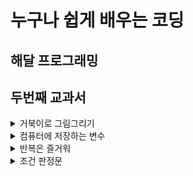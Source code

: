 # 누구나 쉽게 배우는 코딩

## 해달 프로그래밍
## 두번째 교과서


<details>
 <summary>거북이로 그림그리기</summary>


 ---

 > squareSpiral1.py  
 > 사각형을 반복해 그려 미로형태를 만듭니다  

 > squareSpiral2.py    
 > 숫자 하나 바꿔 계단 니선을 만듭니다  

 > circleSpiral1.py  
 > 나선형 원을 그려봅니다  

 > squareSpiral3.py    
 > 빨간색 계단 나선을 만듭니다  

 > squareSpiral4.py  
 > 화려한 계단 나선을 만듭니다  

 > colorCircleSpiral.py  
 > 화려한 나선형 원을 그려봅니다  

 > colorSpiral.py  
 > 응용 끝판왕  

</details>

<details>
 <summary>컴퓨터에 저장하는 변수</summary>


 ---

 ### 변수

 > thankYou.py  
 > 이름과 나이를 입력하고 원하는 문자열 출력해보자

 ### 파이썬 쉘 사용법(+변수)

 ### 구문 오류란?

 ### 파이썬 숫자  
   >정수, 부동 소수점
   >참, 거짓
   >복소수

 ### 파이썬 연산자
   >+, -, *, /, %
   >**
   >()

 > pizza.py  
 > 피자 주문하며 간단한 수학 문제 풀어보자

 ### 문자열

 > sayMeName.py  
 > 사용자 이름을 화면 가득히 채우기

 > spiralMyName.py  
 > 이름으로 나션형 모양 그리기

 ### 배열? 리스트?

 > colorSpiralInput.py  
 > colorSpiral.py에 입력창 추가

</details>

<details>
 <summary>반복은 즐거워</summary>


 ---

 > rosette.py  
 > 반복문이 없다면

 ### list + range로 목록 출력

 > rosette4.py  
 > for문으로 4개의 장미모양 도형 만들기

 > rosette6.py  
 > for문으로 6개의 장미모양 도형 만들기

 > rosetteGoneWild.py  
 > 사용자 입력을 이용해 장미 프로그램 개선하자  
 그림 4-3 참고  

 > sayOutNames.py  
 > 멈출때까지 이름 계속 출력하기  

 > spiralFamily.py
 > 가족 이름으로 나선형 모양 만들기

 > viralSpiral.py
 > 나선형 바이러스 만들기

</details>

<details>
 <summary>조건 판정문</summary>


 ---

 > ifSpiral.py  
 > 장미 모양과 나선형 오각형을 조합한 나선형 모양 만들자  

 > oldEnough.py
 > 운전 가능한 나이를 묻고 if문으로 판단하자

 > oldEnoughOrElse.py
 > 운전가능한 나이를 묻고 if, else문으로 판단하자  

 > polygonOrRosette.py
 >

 > rosettesAndPolygons.py
 >

 > wolfman.py
 > 늑대인간으로 변하는 예제를 사용하자

 > whatToWear.py
 >

 > encoderDecoder.py
 >

 > 

 ### list + range로 목록 출력


</details>
